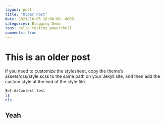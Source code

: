 ```yaml
---
layout: post
title: "Older Post"
date: 2021-10-05 16:00:00 -0000
categories: Blogging Demo
tags: hello testing powershell
comments: true
---
```


# This is an older post

If you need to customize the stylesheet, copy the theme’s assets/css/style.scss to the same path on your Jekyll site, and then add the custom style at the end of the style file.

```powershell
Set-AzContext test
ls
cls
```

## Yeah
